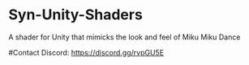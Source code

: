 # Syn-Unity-Shaders
A shader for Unity that mimicks the look and feel of Miku Miku Dance

#Contact
Discord: https://discord.gg/rvpGU5E
